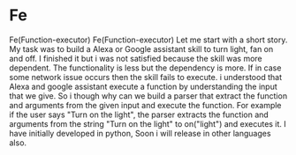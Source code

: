 # Fe
Fe(Function-executor)
Fe(Function-executor)
Let me start with a short story.  My task was to build a Alexa or Google assistant skill to turn light, fan  on and off.  I finished it but i was not satisfied because the skill was more dependent.  The functionality is less but the dependency is more.  If in case some network issue occurs then the skill fails to execute.  i understood that Alexa and google assistant execute a function by understanding the input that we give.  So i though why can we build a parser that extract the function and arguments from the given input and execute the function.  For example if the user says "Turn on the light",
the parser extracts the function and arguments from the string "Turn on the light" to on("light")  and executes it.  I have initially developed in python, Soon i will release in other languages also.
